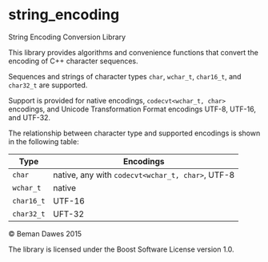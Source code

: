 # string_encoding
String Encoding Conversion Library

This library provides algorithms and convenience functions that convert the
encoding of C++ character sequences.

Sequences and strings of character types `char`, `wchar_t`, `char16_t`, and `char32_t`
are supported.

Support is provided for native encodings, `codecvt<wchar_t, char>` encodings, and
Unicode Transformation Format encodings UTF-8, UTF-16, and UTF-32.

The relationship between character type and supported encodings is shown in the
following table:

| Type | Encodings |
| ----- | ------ |
| `char` | native, any with `codecvt<wchar_t, char>`, UTF-8 |
| `wchar_t` | native |
| `char16_t` | UTF-16 |
| `char32_t`| UFT-32 |

© Beman Dawes 2015

The library is licensed under the Boost Software License version 1.0.
